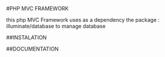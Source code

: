 #PHP MVC FRAMEWORK

this php MVC Framework uses as a dependency  the package :  illuminate/database to manage database

##INSTALATION






##DOCUMENTATION
